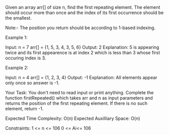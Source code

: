Given an array arr[] of size n, find the first repeating element. The element should occur more than once and the index of its first occurrence should be the smallest.

Note:- The position you return should be according to 1-based indexing. 

Example 1:

Input:
n = 7
arr[] = {1, 5, 3, 4, 3, 5, 6}
Output: 2
Explanation: 
5 is appearing twice and 
its first appearence is at index 2 
which is less than 3 whose first 
occuring index is 3.

Example 2:

Input:
n = 4
arr[] = {1, 2, 3, 4}
Output: -1
Explanation: 
All elements appear only once so 
answer is -1.

Your Task:
You don't need to read input or print anything. Complete the function firstRepeated() which takes arr and n as input parameters and returns the position of the first repeating element. If there is no such element, return -1.
 

Expected Time Complexity: O(n)
Expected Auxilliary Space: O(n)

 

Constraints:
1 <= n <= 106
0 <= Ai<= 106
